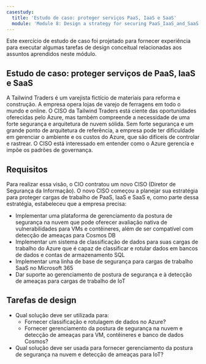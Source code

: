 ```yaml
---
casestudy:
  title: 'Estudo de caso: proteger serviços PaaS, IaaS e SaaS'
  module: 'Module 8: Design a strategy for securing PaaS_IaaS_and_SaaS services'
---
```


Este exercício de estudo de caso foi projetado para fornecer experiência para executar algumas tarefas de design conceitual relacionadas aos assuntos aprendidos neste módulo.

## Estudo de caso: proteger serviços de PaaS, IaaS e SaaS

A Tailwind Traders é um varejista fictício de materiais para reforma e construção. A empresa opera lojas de varejo de ferragens em todo o mundo e online. O CISO da Tailwind Traders está ciente das oportunidades oferecidas pelo Azure, mas também compreende a necessidade de uma forte segurança e arquitetura de nuvem sólida. Sem forte segurança e um grande ponto de arquitetura de referência, a empresa pode ter dificuldade em gerenciar o ambiente e os custos do Azure, que são difíceis de controlar e rastrear. O CISO está interessado em entender como o Azure gerencia e impõe os padrões de governança.

## Requisitos

Para realizar essa visão, o CIO contratou um novo CISO (Diretor de Segurança da Informação). O novo CISO começou a planejar sua estratégia para proteger cargas de trabalho de PaaS, IaaS e SaaS e, como parte dessa estratégia, estabeleceu que a empresa precisa:

-   Implementar uma plataforma de gerenciamento da postura de segurança na nuvem que pode oferecer avaliação nativa de vulnerabilidades para VMs e contêineres, além de ser compatível com detecção de ameaças para Cosmos DB
-   Implementar um sistema de classificação de dados para suas cargas de trabalho do Azure que é capaz de classificar e rotular dados em bancos de dados e contas de armazenamento SQL
-   Implementar uma linha de base de segurança para cargas de trabalho SaaS no Microsoft 365
-   Dar suporte ao gerenciamento de postura de segurança e à detecção de ameaças para cargas de trabalho de IoT

## Tarefas de design

* Qual solução deve ser utilizada para:
   - Fornecer classificação e rotulagem de dados no Azure?
   - Fornecer gerenciamento da postura de segurança na nuvem e detecção de ameaças para VM, contêineres e banco de dados Cosmos?
* Qual solução deve ser usada para fornecer gerenciamento da postura de segurança na nuvem e detecção de ameaças para IoT?

